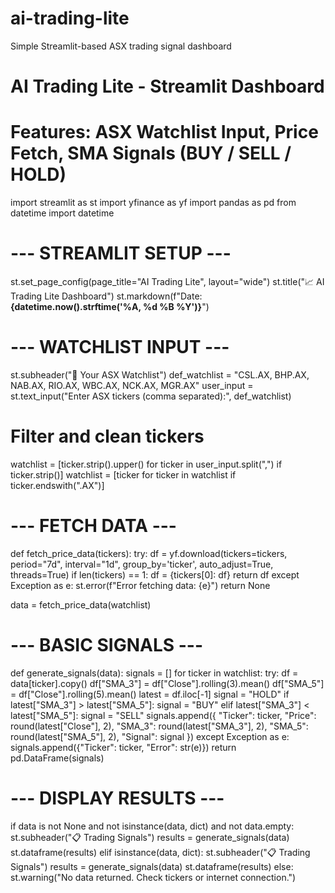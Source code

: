 # ai-trading-lite
Simple Streamlit-based ASX trading signal dashboard
# AI Trading Lite - Streamlit Dashboard
# Features: ASX Watchlist Input, Price Fetch, SMA Signals (BUY / SELL / HOLD)

import streamlit as st
import yfinance as yf
import pandas as pd
from datetime import datetime

# --- STREAMLIT SETUP ---
st.set_page_config(page_title="AI Trading Lite", layout="wide")
st.title("📈 AI Trading Lite Dashboard")
st.markdown(f"Date: **{datetime.now().strftime('%A, %d %B %Y')}**")

# --- WATCHLIST INPUT ---
st.subheader("🔧 Your ASX Watchlist")
def_watchlist = "CSL.AX, BHP.AX, NAB.AX, RIO.AX, WBC.AX, NCK.AX, MGR.AX"
user_input = st.text_input("Enter ASX tickers (comma separated):", def_watchlist)

# Filter and clean tickers
watchlist = [ticker.strip().upper() for ticker in user_input.split(",") if ticker.strip()]
watchlist = [ticker for ticker in watchlist if ticker.endswith(".AX")]

# --- FETCH DATA ---
def fetch_price_data(tickers):
    try:
        df = yf.download(tickers=tickers, period="7d", interval="1d", group_by='ticker', auto_adjust=True, threads=True)
        if len(tickers) == 1:
            df = {tickers[0]: df}
        return df
    except Exception as e:
        st.error(f"Error fetching data: {e}")
        return None

data = fetch_price_data(watchlist)

# --- BASIC SIGNALS ---
def generate_signals(data):
    signals = []
    for ticker in watchlist:
        try:
            df = data[ticker].copy()
            df["SMA_3"] = df["Close"].rolling(3).mean()
            df["SMA_5"] = df["Close"].rolling(5).mean()
            latest = df.iloc[-1]
            signal = "HOLD"
            if latest["SMA_3"] > latest["SMA_5"]:
                signal = "BUY"
            elif latest["SMA_3"] < latest["SMA_5"]:
                signal = "SELL"
            signals.append({
                "Ticker": ticker,
                "Price": round(latest["Close"], 2),
                "SMA_3": round(latest["SMA_3"], 2),
                "SMA_5": round(latest["SMA_5"], 2),
                "Signal": signal
            })
        except Exception as e:
            signals.append({"Ticker": ticker, "Error": str(e)})
    return pd.DataFrame(signals)

# --- DISPLAY RESULTS ---
if data is not None and not isinstance(data, dict) and not data.empty:
    st.subheader("📋 Trading Signals")
    results = generate_signals(data)
    st.dataframe(results)
elif isinstance(data, dict):
    st.subheader("📋 Trading Signals")
    results = generate_signals(data)
    st.dataframe(results)
else:
    st.warning("No data returned. Check tickers or internet connection.")
